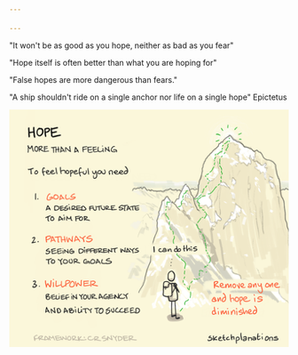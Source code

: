 ```yaml
---

---
```


"It won't be as good as you hope, neither as bad as you fear"

"Hope itself is often better than what you are hoping for"

"False hopes are more dangerous than fears."

"A ship shouldn't ride on a single anchor nor life on a single hope" Epictetus

![](/static/img/hope-is-more-than-a-feeling.png)
